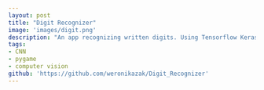 ```yaml
---
layout: post
title: "Digit Recognizer"
image: 'images/digit.png'
description: "An app recognizing written digits. Using Tensorflow Keras and Pygame."
tags:
- CNN
- pygame
- computer vision
github: 'https://github.com/weronikazak/Digit_Recognizer'
---
```

